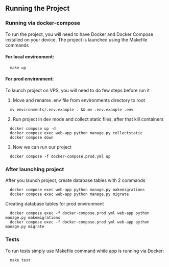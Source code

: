 ## Running the Project

### Running via docker-compose
To run the project, you will need to have Docker and Docker Compose installed on your device.
The project is launched using the Makefile commands
#### For local environment:
```shell
  make up
```
#### For prod environment:
To launch project on VPS, you will need to do few steps before run it
1. Move and rename .env file from environments directory to root
```shell
  mv environments/.env.example . && mv .env.example .env
```
2. Run project in dev mode and collect static files, after that kill containers
```shell
  docker compose up -d
  docker compose exec web-app python manage.py collectstatic
  docker compose down 
```
3. Now we can run our project
```shell
  docker compose -f docker-compose.prod.yml up
```

### After launching project
After you launch project, create database tables with 2 commands
```shell
  docker compose exec web-app python manage.py makemigrations
  docker compose exec web-app python manage.py migrate
```
Creating database tables for prod environment
```shell
  docker compose exec -f docker-compose.prod.yml web-app python manage.py makemigrations
  docker compose exec -f docker-compose.prod.yml web-app python manage.py migrate
```

### Tests
To run tests simply use Makefile command while app is running via Docker:
```shell
  make test
```
